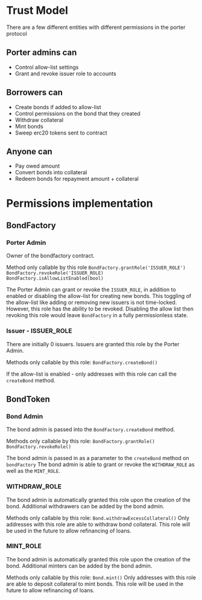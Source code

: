 # Trust Model

There are a few different entities with different permissions in the porter protocol

## Porter admins can

- Control allow-list settings
- Grant and revoke issuer role to accounts

## Borrowers can

- Create bonds if added to allow-list
- Control permissions on the bond that they created
- Withdraw collateral
- Mint bonds
- Sweep erc20 tokens sent to contract

## Anyone can

- Pay owed amount
- Convert bonds into collateral
- Redeem bonds for repayment amount + collateral

# Permissions implementation

## BondFactory

### Porter Admin

Owner of the bondfactory contract.

Method only callable by this role
`BondFactory.grantRole('ISSUER_ROLE')`
`BondFactory.revokeRole('ISSUER_ROLE)`
`BondFactory.isAllowListEnabled(bool)`

The Porter Admin can grant or revoke the `ISSUER_ROLE`, in addition to enabled or disabling the allow-list for creating new bonds. This toggling of the allow-list like adding or removing new issuers is not time-locked. However, this role has the ability to be revoked. Disabling the allow list then revoking this role would leave `BondFactory` in a fully permissionless state.

### Issuer - ISSUER_ROLE

There are initially 0 issuers. Issuers are granted this role by the Porter Admin.

Methods only callable by this role:
`BondFactory.createBond()`

If the allow-list is enabled - only addresses with this role can call the `createBond` method.

## BondToken

### Bond Admin

The bond admin is passed into the `BondFactory.createBond` method.

Methods only callable by this role:
`BondFactory.grantRole()`
`BondFactory.revokeRole()`

The bond admin is passed in as a parameter to the `createBond` method on `bondFactory`
The bond admin is able to grant or revoke the `WITHDRAW_ROLE` as well as the `MINT_ROLE`.

### WITHDRAW_ROLE

The bond admin is automatically granted this role upon the creation of the bond. Additional withdrawers can be added by the bond admin.

Methods only callable by this role:
`Bond.withdrawExcessCollateral()`
Only addresses with this role are able to withdraw bond collateral. This role will be used in the future to allow refinancing of loans.

### MINT_ROLE

The bond admin is automatically granted this role upon the creation of the bond. Additional minters can be added by the bond admin.

Methods only callable by this role:
`Bond.mint()`
Only addresses with this role are able to deposit collateral to mint bonds. This role will be used in the future to allow refinancing of loans.
